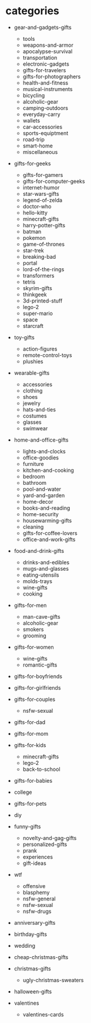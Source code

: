# categories

* gear-and-gadgets-gifts
    * tools
    * weapons-and-armor
    * apocalypse-survival
    * transportation
    * electronic-gadgets
    * gifts-for-travelers
    * gifts-for-photographers
    * health-and-fitness
    * musical-instruments
    * bicycling
    * alcoholic-gear
    * camping-outdoors
    * everyday-carry
    * wallets
    * car-accessories
    * sports-equiptment
    * road-trip
    * smart-home
    * miscellaneous

* gifts-for-geeks
    * gifts-for-gamers
    * gifts-for-computer-geeks
    * internet-humor
    * star-wars-gifts
    * legend-of-zelda
    * doctor-who
    * hello-kitty
    * minecraft-gifts
    * harry-potter-gifts
    * batman
    * pokemon
    * game-of-thrones
    * star-trek
    * breaking-bad
    * portal
    * lord-of-the-rings
    * transformers
    * tetris
    * skyrim-gifts
    * thinkgeek
    * 3d-printed-stuff
    * lego-2
    * super-mario
    * space
    * starcraft

* toy-gifts
    * action-figures
    * remote-control-toys
    * plushies

* wearable-gifts
    * accessories
    * clothing
    * shoes
    * jewelry
    * hats-and-ties
    * costumes
    * glasses
    * swimwear

* home-and-office-gifts
    * lights-and-clocks
    * office-goodies
    * furniture
    * kitchen-and-cooking
    * bedroom
    * bathroom
    * pool-and-water
    * yard-and-garden
    * home-decor
    * books-and-reading
    * home-security
    * housewarming-gifts
    * cleaning
    * gifts-for-coffee-lovers
    * office-and-work-gifts

* food-and-drink-gifts
    * drinks-and-edibles
    * mugs-and-glasses
    * eating-utensils
    * molds-trays
    * wine-gifts
    * cooking

* gifts-for-men
    * man-cave-gifts
    * alcoholic-gear
    * smokers
    * grooming

* gifts-for-women
    * wine-gifts
    * romantic-gifts

* gifts-for-boyfriends

* gifts-for-girlfriends

* gifts-for-couples
    * nsfw-sexual

* gifts-for-dad

* gifts-for-mom

* gifts-for-kids
    * minecraft-gifts
    * lego-2
    * back-to-school

* gifts-for-babies

* college

* gifts-for-pets

* diy

* funny-gifts
    * novelty-and-gag-gifts
    * personalized-gifts
    * prank
    * experiences
    * gift-ideas

* wtf
    * offensive
    * blasphemy
    * nsfw-general
    * nsfw-sexual
    * nsfw-drugs

* anniversary-gifts

* birthday-gifts

* wedding

* cheap-christmas-gifts

* christmas-gifts
    * ugly-christmas-sweaters

* halloween-gifts

* valentines
    * valentines-cards
